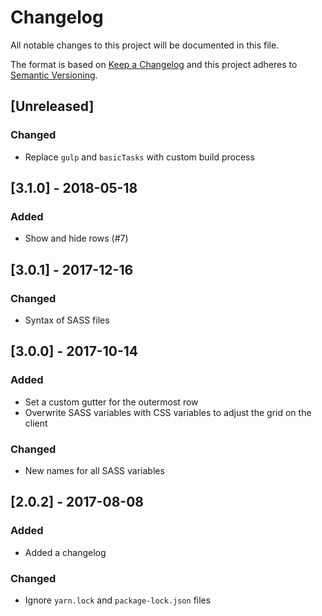 # Changelog

All notable changes to this project will be documented in this file.

The format is based on [Keep a Changelog](http://keepachangelog.com/en/1.0.0/) and this project adheres to [Semantic Versioning](http://semver.org/spec/v2.0.0.html).

## [Unreleased]

### Changed

- Replace `gulp` and `basicTasks` with custom build process

## [3.1.0] - 2018-05-18

### Added

- Show and hide rows (#7)

## [3.0.1] - 2017-12-16

### Changed

- Syntax of SASS files

## [3.0.0] - 2017-10-14

### Added

- Set a custom gutter for the outermost row
- Overwrite SASS variables with CSS variables to adjust the grid on the client

### Changed

- New names for all SASS variables

## [2.0.2] - 2017-08-08

### Added

- Added a changelog

### Changed

- Ignore `yarn.lock` and `package-lock.json` files